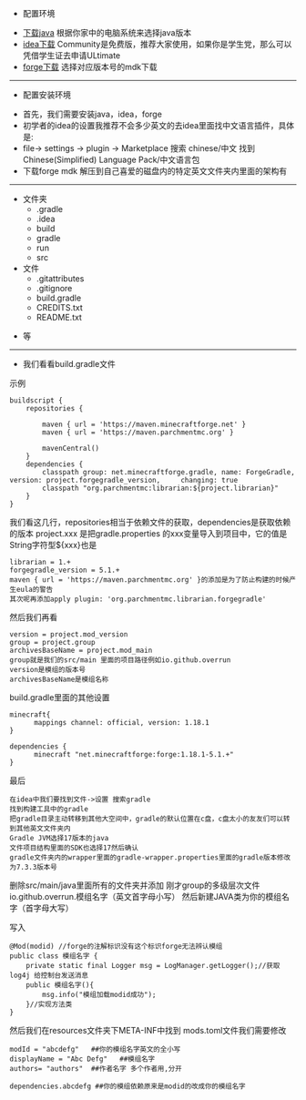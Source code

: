 + 配置环境
- [下载java](https://docs.microsoft.com/zh-cn/java/openjdk/download) 根据你家中的电脑系统来选择java版本
- [idea下载](https://www.jetbrains.com/zh-cn/idea/download/) Community是免费版，推荐大家使用，如果你是学生党，那么可以凭借学生证去申请ULtimate
- [forge下载](https://files.minecraftforge.net/net/minecraftforge/forge/) 选择对应版本号的mdk下载
---
+ 配置安装环境
- 首先，我们需要安装java，idea，forge
- 初学者的idea的设置我推荐不会多少英文的去idea里面找中文语言插件，具体是:
- file-> settings -> plugin -> Marketplace 搜索 chinese/中文 找到 Chinese(Simplified) Language Pack/中文语言包 
- 下载forge mdk 解压到自己喜爱的磁盘内的特定英文文件夹内里面的架构有
---
- 文件夹
  * .gradle
  * .idea
  * build
  * gradle
  * run
  * src
- 文件
  * .gitattributes
  * .gitignore
  * build.gradle
  * CREDITS.txt
  * README.txt
* 等
---
- 我们看看build.gradle文件

示例

    buildscript {
        repositories {
       
            maven { url = 'https://maven.minecraftforge.net' }
            maven { url = 'https://maven.parchmentmc.org' }
        
            mavenCentral()
        }
        dependencies {
            classpath group: net.minecraftforge.gradle, name: ForgeGradle, version: project.forgegradle_version,     changing: true
            classpath "org.parchmentmc:librarian:${project.librarian}"
        }
    }


我们看这几行，repositories相当于依赖文件的获取，dependencies是获取依赖的版本
project.xxx 是把gradle.properties 的xxx变量导入到项目中，它的值是String字符型${xxx}也是

    librarian = 1.+
    forgegradle_version = 5.1.+
    maven { url = 'https://maven.parchmentmc.org' }的添加是为了防止构建的时候产生eula的警告
    其次呢再添加apply plugin: 'org.parchmentmc.librarian.forgegradle'

然后我们再看

    version = project.mod_version
    group = project.group
    archivesBaseName = project.mod_main
    group就是我们的src/main 里面的项目路径例如io.github.overrun
    version是模组的版本号
    archivesBaseName是模组名称
    

build.gradle里面的其他设置

    minecraft{
	      mappings channel: official, version: 1.18.1
    }

    dependencies {
	      minecraft "net.minecraftforge:forge:1.18.1-5.1.+"
    }

最后

    在idea中我们要找到文件->设置 搜索gradle
    找到构建工具中的gradle
    把gradle目录主动转移到其他大空间中，gradle的默认位置在c盘，c盘太小的友友们可以转到其他英文文件夹内
    Gradle JVM选择17版本的java
    文件项目结构里面的SDK也选择17然后确认
    gradle文件夹内的wrapper里面的gradle-wrapper.properties里面的gradle版本修改为7.3.3版本号

删除src/main/java里面所有的文件夹并添加 刚才group的多级层次文件io.github.overrun.模组名字（英文首字母小写）
然后新建JAVA类为你的模组名字（首字母大写）

写入

    @Mod(modid) //forge的注解标识没有这个标识forge无法辨认模组
    public class 模组名字 {
        private static final Logger msg = LogManager.getLogger();//获取log4j 给控制台发送消息
        public 模组名字(){
            msg.info("模组加载modid成功");
        }//实现方法类
    }

然后我们在resources文件夹下META-INF中找到 mods.toml文件我们需要修改

    modId = "abcdefg"   ##你的模组名字英文的全小写
    displayName = "Abc Defg"   ##模组名字
    authors= "authors"  ##作者名字 多个作者用,分开

    dependencies.abcdefg ##你的模组依赖原来是modid的改成你的模组名字